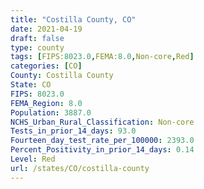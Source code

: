 ```yaml
---
title: "Costilla County, CO"
date: 2021-04-19
draft: false
type: county
tags: [FIPS:8023.0,FEMA:8.0,Non-core,Red]
categories: [CO]
County: Costilla County
State: CO
FIPS: 8023.0
FEMA_Region: 8.0
Population: 3887.0
NCHS_Urban_Rural_Classification: Non-core
Tests_in_prior_14_days: 93.0
Fourteen_day_test_rate_per_100000: 2393.0
Percent_Positivity_in_prior_14_days: 0.14
Level: Red
url: /states/CO/costilla-county
---
```



